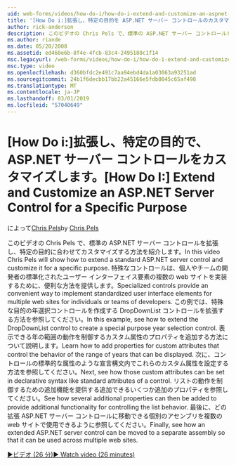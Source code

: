 ```yaml
---
uid: web-forms/videos/how-do-i/how-do-i-extend-and-customize-an-aspnet-server-control-for-a-specific-purpose
title: '[How Do i:]拡張し、特定の目的を ASP.NET サーバー コントロールのカスタマイズ |Microsoft Docs'
author: rick-anderson
description: このビデオの Chris Pels で、標準の ASP.NET サーバー コントロールを拡張し、特定の目的に合わせてカスタマイズする方法を紹介します。 特殊なコントロールは、c を提供しています.
ms.author: riande
ms.date: 05/20/2008
ms.assetid: ed460e6b-8f4e-4fcb-83c4-2495180c1f14
msc.legacyurl: /web-forms/videos/how-do-i/how-do-i-extend-and-customize-an-aspnet-server-control-for-a-specific-purpose
msc.type: video
ms.openlocfilehash: d360bfdc2e491c7aa94ebd4da1a03063a93251ad
ms.sourcegitcommit: 24b1f6decbb17bb22a45166e5fdb0845c65af498
ms.translationtype: MT
ms.contentlocale: ja-JP
ms.lasthandoff: 03/01/2019
ms.locfileid: "57040649"
---
```

<a name="how-do-i-extend-and-customize-an-aspnet-server-control-for-a-specific-purpose"></a><span data-ttu-id="37272-104">[How Do i:]拡張し、特定の目的で、ASP.NET サーバー コントロールをカスタマイズします。</span><span class="sxs-lookup"><span data-stu-id="37272-104">[How Do I:] Extend and Customize an ASP.NET Server Control for a Specific Purpose</span></span>
====================
<span data-ttu-id="37272-105">によって[Chris Pels](https://twitter.com/chrispels)</span><span class="sxs-lookup"><span data-stu-id="37272-105">by [Chris Pels](https://twitter.com/chrispels)</span></span>

<span data-ttu-id="37272-106">このビデオの Chris Pels で、標準の ASP.NET サーバー コントロールを拡張し、特定の目的に合わせてカスタマイズする方法を紹介します。</span><span class="sxs-lookup"><span data-stu-id="37272-106">In this video Chris Pels will show how to extend a standard ASP.NET server control and customize it for a specific purpose.</span></span> <span data-ttu-id="37272-107">特殊なコントロールは、個人やチームの開発者の標準化されたユーザー インターフェイス要素の複数の web サイトを実装するために、便利な方法を提供します。</span><span class="sxs-lookup"><span data-stu-id="37272-107">Specialized controls provide an convenient way to implement standardized user interface elements for multiple web sites for individuals or teams of developers.</span></span> <span data-ttu-id="37272-108">この例では、特殊な目的の年選択コントロールを作成する DropDownList コントロールを拡張する方法を参照してください。</span><span class="sxs-lookup"><span data-stu-id="37272-108">In this example, see how to extend the DropDownList control to create a special purpose year selection control.</span></span> <span data-ttu-id="37272-109">表示できる年の範囲の動作を制御するカスタム属性のプロパティを追加する方法について説明します。</span><span class="sxs-lookup"><span data-stu-id="37272-109">Learn how to add properties for custom attributes that control the behavior of the range of years that can be displayed.</span></span> <span data-ttu-id="37272-110">次に、コントロールの標準的な属性のような宣言構文内でこれらのカスタム属性を設定する方法を参照してください。</span><span class="sxs-lookup"><span data-stu-id="37272-110">Next, see how those custom attributes can be set in declarative syntax like standard attributes of a control.</span></span> <span data-ttu-id="37272-111">リストの動作を制御するための追加機能を提供する追加できるいくつか追加のプロパティを参照してください。</span><span class="sxs-lookup"><span data-stu-id="37272-111">See how several additional properties can then be added to provide additional functionality for controlling the list behavior.</span></span> <span data-ttu-id="37272-112">最後に、どの拡張 ASP.NET サーバー コントロールに移動できる個別のアセンブリを複数の web サイトで使用できるように参照してください。</span><span class="sxs-lookup"><span data-stu-id="37272-112">Finally, see how an extended ASP.NET server control can be moved to a separate assembly so that it can be used across multiple web sites.</span></span>

[<span data-ttu-id="37272-113">&#9654;ビデオ (26 分)</span><span class="sxs-lookup"><span data-stu-id="37272-113">&#9654; Watch video (26 minutes)</span></span>](https://channel9.msdn.com/Blogs/ASP-NET-Site-Videos/how-do-i-extend-and-customize-an-aspnet-server-control-for-a-specific-purpose)
